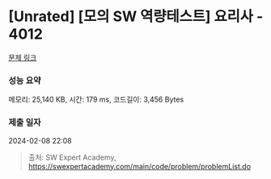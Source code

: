 # [Unrated] [모의 SW 역량테스트] 요리사 - 4012 

[문제 링크](https://swexpertacademy.com/main/code/problem/problemDetail.do?contestProbId=AWIeUtVakTMDFAVH) 

### 성능 요약

메모리: 25,140 KB, 시간: 179 ms, 코드길이: 3,456 Bytes

### 제출 일자

2024-02-08 22:08



> 출처: SW Expert Academy, https://swexpertacademy.com/main/code/problem/problemList.do